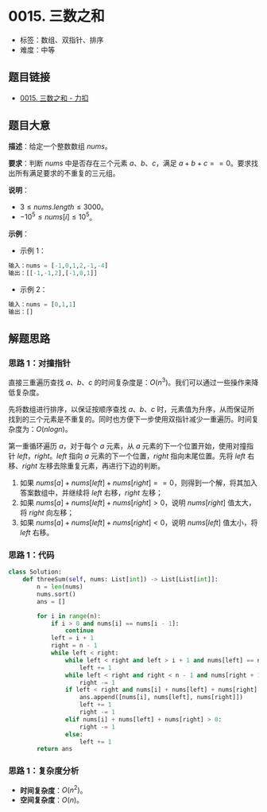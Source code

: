 # 0015. 三数之和

- 标签：数组、双指针、排序
- 难度：中等

## 题目链接

- [0015. 三数之和 - 力扣](https://leetcode.cn/problems/3sum/)

## 题目大意

**描述**：给定一个整数数组 $nums$。

**要求**：判断 $nums$ 中是否存在三个元素 $a$、$b$、$c$，满足 $a + b + c == 0$。要求找出所有满足要求的不重复的三元组。

**说明**：

- $3 \le nums.length \le 3000$。
- $-10^5 \le nums[i] \le 10^5$。

**示例**：

- 示例 1：

```python
输入：nums = [-1,0,1,2,-1,-4]
输出：[[-1,-1,2],[-1,0,1]]
```

- 示例 2：

```python
输入：nums = [0,1,1]
输出：[]
```

## 解题思路

### 思路 1：对撞指针

直接三重遍历查找 $a$、$b$、$c$ 的时间复杂度是：$O(n^3)$。我们可以通过一些操作来降低复杂度。

先将数组进行排序，以保证按顺序查找 $a$、$b$、$c$ 时，元素值为升序，从而保证所找到的三个元素是不重复的。同时也方便下一步使用双指针减少一重遍历。时间复杂度为：$O(nlogn)$。

第一重循环遍历 $a$，对于每个 $a$ 元素，从 $a$ 元素的下一个位置开始，使用对撞指针 $left$，$right$。$left$ 指向 $a$ 元素的下一个位置，$right$ 指向末尾位置。先将 $left$ 右移、$right$ 左移去除重复元素，再进行下边的判断。

1. 如果 $nums[a] + nums[left] + nums[right] == 0$，则得到一个解，将其加入答案数组中，并继续将 $left$ 右移，$right$ 左移；
2. 如果 $nums[a] + nums[left] + nums[right] > 0$，说明 $nums[right]$ 值太大，将 $right$ 向左移；
3. 如果 $nums[a] + nums[left] + nums[right] < 0$，说明 $nums[left]$ 值太小，将 $left$ 右移。

### 思路 1：代码

```python
class Solution:
    def threeSum(self, nums: List[int]) -> List[List[int]]:
        n = len(nums)
        nums.sort()
        ans = []

        for i in range(n):
            if i > 0 and nums[i] == nums[i - 1]:
                continue
            left = i + 1
            right = n - 1
            while left < right:
                while left < right and left > i + 1 and nums[left] == nums[left - 1]:
                    left += 1
                while left < right and right < n - 1 and nums[right + 1] == nums[right]:
                    right -= 1
                if left < right and nums[i] + nums[left] + nums[right] == 0:
                    ans.append([nums[i], nums[left], nums[right]])
                    left += 1
                    right -= 1
                elif nums[i] + nums[left] + nums[right] > 0:
                    right -= 1
                else:
                    left += 1
        return ans
```

### 思路 1：复杂度分析

- **时间复杂度**：$O(n^2)$。
- **空间复杂度**：$O(n)$。

